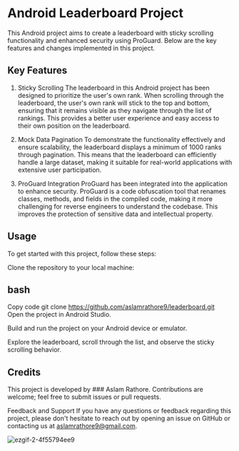 # Android Leaderboard Project
This Android project aims to create a leaderboard with sticky scrolling functionality and enhanced security using ProGuard. Below are the key features and changes implemented in this project.

## Key Features
1. Sticky Scrolling
The leaderboard in this Android project has been designed to prioritize the user's own rank. When scrolling through the leaderboard, the user's own rank will stick to the top and bottom, ensuring that it remains visible as they navigate through the list of rankings. This provides a better user experience and easy access to their own position on the leaderboard.

2. Mock Data Pagination
To demonstrate the functionality effectively and ensure scalability, the leaderboard displays a minimum of 1000 ranks through pagination. This means that the leaderboard can efficiently handle a large dataset, making it suitable for real-world applications with extensive user participation.

3. ProGuard Integration
ProGuard has been integrated into the application to enhance security. ProGuard is a code obfuscation tool that renames classes, methods, and fields in the compiled code, making it more challenging for reverse engineers to understand the codebase. This improves the protection of sensitive data and intellectual property.

## Usage
To get started with this project, follow these steps:

Clone the repository to your local machine:

## bash
Copy code
git clone https://github.com/aslamrathore9/leaderboard.git
Open the project in Android Studio.

Build and run the project on your Android device or emulator.

Explore the leaderboard, scroll through the list, and observe the sticky scrolling behavior.

## Credits
This project is developed by ### Aslam Rathore. Contributions are welcome; feel free to submit issues or pull requests.


Feedback and Support
If you have any questions or feedback regarding this project, please don't hesitate to reach out by opening an issue on GitHub or contacting us at aslamrathore9@gmail.com.


![ezgif-2-4f55794ee9](https://github.com/aslamrathore9/leaderboard/assets/63500912/f203d530-5a22-4ac2-9394-10b9ec8116f2)
